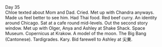 Day 35  
Chloe texted about Mom and Dad. Cried. Met up with Chandra anyways. Made us feel better to see him. Had Thai food. Red beef curry. An identity around Chicago. Sat at a cafe round mid-levels. Out the second story window. Met up with Olger, Anya and Ashley at Shake Shack. Space Museum. Copernicus at Krakow. A model of the moon. The Big Bang (Cantonese). Tardigrades. Kary. Bid farewell to Ashley at 尖東.